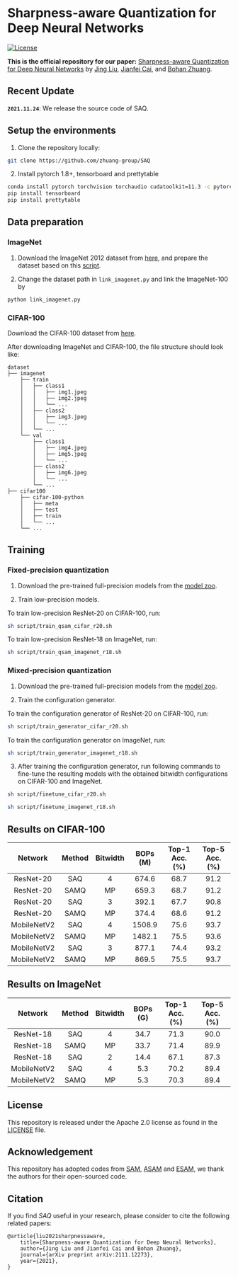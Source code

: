 # Sharpness-aware Quantization for Deep Neural Networks

[![License](https://img.shields.io/badge/License-Apache_2.0-blue.svg)](https://opensource.org/licenses/Apache-2.0)

**This is the official repository for our paper:** [Sharpness-aware Quantization for Deep Neural Networks](https://arxiv.org/abs/2111.12273) by [Jing Liu](https://www.jing-liu.com/), [Jianfei Cai](https://jianfei-cai.github.io/), and [Bohan Zhuang](https://bohanzhuang.github.io/).

## Recent Update

**`2021.11.24`**: We release the source code of SAQ.

## Setup the environments

1. Clone the repository locally:

```bash
git clone https://github.com/zhuang-group/SAQ
```

2. Install pytorch 1.8+, tensorboard and prettytable

```bash
conda install pytorch torchvision torchaudio cudatoolkit=11.3 -c pytorch
pip install tensorboard
pip install prettytable
```

## Data preparation

### ImageNet

1. Download the ImageNet 2012 dataset from [here](http://image-net.org/), and prepare the dataset based on this [script](https://gist.github.com/BIGBALLON/8a71d225eff18d88e469e6ea9b39cef4). 

2. Change the dataset path in `link_imagenet.py` and link the ImageNet-100 by
```bash
python link_imagenet.py
```

### CIFAR-100

Download the CIFAR-100 dataset from [here](https://www.cs.toronto.edu/~kriz/cifar-100-python.tar.gz).

After downloading ImageNet and CIFAR-100, the file structure should look like:

```
dataset
├── imagenet
    ├── train
    │   ├── class1
    │   │   ├── img1.jpeg
    │   │   ├── img2.jpeg
    │   │   └── ...
    │   ├── class2
    │   │   ├── img3.jpeg
    │   │   └── ...
    │   └── ...
    └── val
        ├── class1
        │   ├── img4.jpeg
        │   ├── img5.jpeg
        │   └── ...
        ├── class2
        │   ├── img6.jpeg
        │   └── ...
        └── ...
├── cifar100
    ├── cifar-100-python
    │   ├── meta
    │   ├── test
    │   ├── train
    │   └── ...
    └── ...
```


## Training

### Fixed-precision quantization

1. Download the pre-trained full-precision models from the [model zoo](https://github.com/zhuang-group/SAQ/wiki/Model-Zoo).
   
2. Train low-precision models.

To train low-precision ResNet-20 on CIFAR-100, run:

```bash
sh script/train_qsam_cifar_r20.sh
```

To train low-precision ResNet-18 on ImageNet, run:

```bash
sh script/train_qsam_imagenet_r18.sh
```

### Mixed-precision quantization

1. Download the pre-trained full-precision models from the [model zoo](https://github.com/zhuang-group/SAQ/wiki/Model-Zoo).

2. Train the configuration generator.

To train the configuration generator of ResNet-20 on CIFAR-100, run:

```bash
sh script/train_generator_cifar_r20.sh
```

To train the configuration generator on ImageNet, run:

```bash
sh script/train_generator_imagenet_r18.sh
```

3. After training the configuration generator, run following commands to fine-tune the resulting models with the obtained bitwidth configurations on CIFAR-100 and ImageNet.
```bash
sh script/finetune_cifar_r20.sh
```

```bash
sh script/finetune_imagenet_r18.sh
```

## Results on CIFAR-100

| Network | Method | Bitwidth | BOPs (M) | Top-1 Acc. (%) | Top-5 Acc. (%) |
| :-----: | :----: | :------: | :------: | :------------: | :------------: |
| ResNet-20 | SAQ | 4 | 674.6 | 68.7 | 91.2 |
| ResNet-20 | SAMQ | MP | 659.3 | 68.7 | 91.2 |
| ResNet-20 | SAQ | 3 | 392.1 | 67.7 | 90.8 |
| ResNet-20 | SAMQ | MP | 374.4 | 68.6 | 91.2 |
| MobileNetV2 | SAQ | 4 | 1508.9 | 75.6 | 93.7 |
| MobileNetV2 | SAMQ | MP | 1482.1 | 75.5 | 93.6 |
| MobileNetV2 | SAQ | 3 | 877.1 | 74.4 | 93.2 |
| MobileNetV2 | SAMQ | MP | 869.5 | 75.5 | 93.7 |

## Results on ImageNet

| Network | Method | Bitwidth | BOPs (G) | Top-1 Acc. (%) | Top-5 Acc. (%) |
| :-----: | :----: | :------: | :------: | :------------: | :------------: |
| ResNet-18 | SAQ | 4 | 34.7 | 71.3 | 90.0 |
| ResNet-18 | SAMQ | MP | 33.7 | 71.4 | 89.9 |
| ResNet-18 | SAQ | 2 | 14.4 | 67.1 | 87.3 |
| MobileNetV2 | SAQ | 4 | 5.3 | 70.2 | 89.4 |
| MobileNetV2 | SAMQ | MP | 5.3 | 70.3 | 89.4 |

## License

This repository is released under the Apache 2.0 license as found in the [LICENSE](LICENSE) file.

## Acknowledgement

This repository has adopted codes from [SAM](https://github.com/davda54/sam), [ASAM](https://github.com/SamsungLabs/ASAM) and [ESAM](https://github.com/dydjw9/efficient_sam), we thank the authors for their open-sourced code.


## Citation
If you find *SAQ* useful in your research, please consider to cite the following related papers:
```
@article{liu2021sharpnessaware,
    title={Sharpness-aware Quantization for Deep Neural Networks}, 
    author={Jing Liu and Jianfei Cai and Bohan Zhuang},
    journal={arXiv preprint arXiv:2111.12273},
    year={2021},
}
```